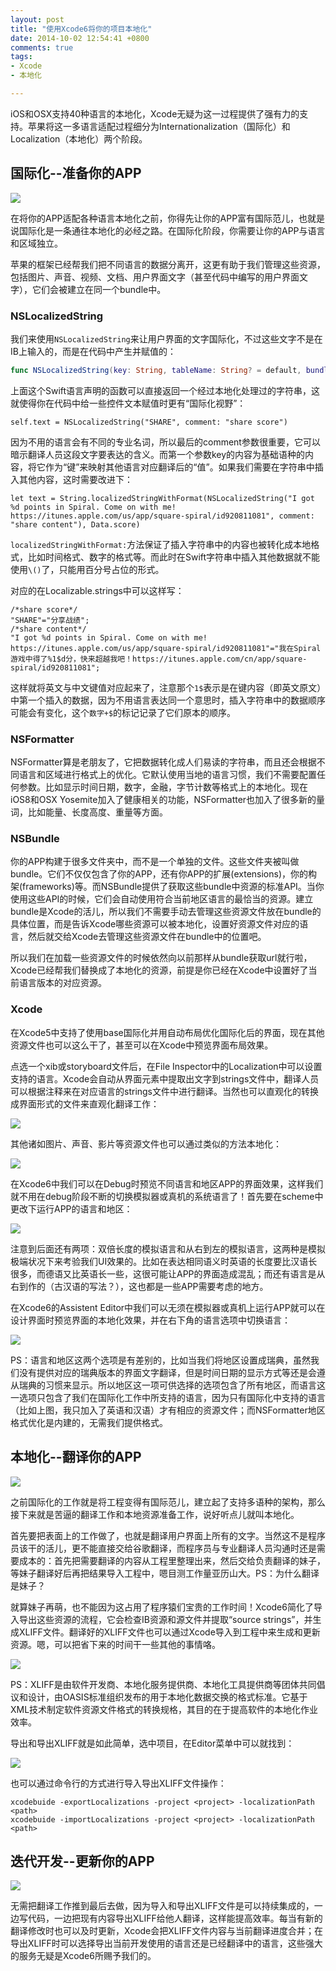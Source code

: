 ```yaml
---
layout: post
title: "使用Xcode6将你的项目本地化"
date: 2014-10-02 12:54:41 +0800
comments: true
tags: 
- Xcode
- 本地化

---
```

iOS和OSX支持40种语言的本地化，Xcode无疑为这一过程提供了强有力的支持。苹果将这一多语言适配过程细分为Internationalization（国际化）和Localization（本地化）两个阶段。  
<!--more-->
## 国际化--准备你的APP

![](http://yulingtianxia.com/resources/QQ20141002-9%402x.png)  

在将你的APP适配各种语言本地化之前，你得先让你的APP富有国际范儿，也就是说国际化是一条通往本地化的必经之路。在国际化阶段，你需要让你的APP与语言和区域独立。  

苹果的框架已经帮我们把不同语言的数据分离开，这更有助于我们管理这些资源，包括图片、声音、视频、文档、用户界面文字（甚至代码中编写的用户界面文字），它们会被建立在同一个bundle中。  

### NSLocalizedString

我们来使用`NSLocalizedString`来让用户界面的文字国际化，不过这些文字不是在IB上输入的，而是在代码中产生并赋值的：  

```swift
func NSLocalizedString(key: String, tableName: String? = default, bundle: NSBundle = default, value: String = default, #comment: String) -> String
```
上面这个Swift语言声明的函数可以直接返回一个经过本地化处理过的字符串，这就使得你在代码中给一些控件文本赋值时更有“国际化视野”：  
```
self.text = NSLocalizedString("SHARE", comment: "share score")
```
因为不用的语言会有不同的专业名词，所以最后的comment参数很重要，它可以暗示翻译人员这段文字要表达的含义。而第一个参数key的内容为基础语种的内容，将它作为“键”来映射其他语言对应翻译后的“值”。如果我们需要在字符串中插入其他内容，这时需要改进下：  

```
let text = String.localizedStringWithFormat(NSLocalizedString("I got %d points in Spiral. Come on with me! https://itunes.apple.com/us/app/square-spiral/id920811081", comment: "share content"), Data.score)
```
`localizedStringWithFormat:`方法保证了插入字符串中的内容也被转化成本地格式，比如时间格式、数字的格式等。而此时在Swift字符串中插入其他数据就不能使用`\()`了，只能用百分号占位的形式。  

对应的在Localizable.strings中可以这样写：  

```
/*share score*/
"SHARE"="分享战绩";
/*share content*/
"I got %d points in Spiral. Come on with me! https://itunes.apple.com/us/app/square-spiral/id920811081"="我在Spiral游戏中得了%1$d分，快来超越我吧！https://itunes.apple.com/cn/app/square-spiral/id920811081";
```

这样就将英文与中文键值对应起来了，注意那个`1$`表示是在键内容（即英文原文）中第一个插入的数据，因为不用语言表达同一个意思时，插入字符串中的数据顺序可能会有变化，这个`数字+$`的标记记录了它们原本的顺序。

### NSFormatter
NSFormatter算是老朋友了，它把数据转化成人们易读的字符串，而且还会根据不同语言和区域进行格式上的优化。它默认使用当地的语言习惯，我们不需要配置任何参数。比如显示时间日期，数字，金融，字节计数等格式上的本地化。现在iOS8和OSX Yosemite加入了健康相关的功能，NSFormatter也加入了很多新的量词，比如能量、长度高度、重量等方面。  
### NSBundle
你的APP构建于很多文件夹中，而不是一个单独的文件。这些文件夹被叫做bundle。它们不仅仅包含了你的APP，还有你APP的扩展(extensions)，你的构架(frameworks)等。而NSBundle提供了获取这些bundle中资源的标准API。当你使用这些API的时候，它们会自动使用符合当前地区语言的最恰当的资源。建立bundle是Xcode的活儿，所以我们不需要手动去管理这些资源文件放在bundle的具体位置，而是告诉Xcode哪些资源可以被本地化，设置好资源文件对应的语言，然后就交给Xcode去管理这些资源文件在bundle中的位置吧。  

所以我们在加载一些资源文件的时候依然向以前那样从bundle获取url就行啦，Xcode已经帮我们替换成了本地化的资源，前提是你已经在Xcode中设置好了当前语言版本的对应资源。  
### Xcode
在Xcode5中支持了使用base国际化并用自动布局优化国际化后的界面，现在其他资源文件也可以这么干了，甚至可以在Xcode中预览界面布局效果。  

点选一个xib或storyboard文件后，在File Inspector中的Localization中可以设置支持的语言。Xcode会自动从界面元素中提取出文字到strings文件中，翻译人员可以根据注释来在对应语言的strings文件中进行翻译。当然也可以直观化的转换成界面形式的文件来直观化翻译工作：  

![](http://yulingtianxia.com/resources/QQ20141002-2%402x.png)  

其他诸如图片、声音、影片等资源文件也可以通过类似的方法本地化：  

![](http://yulingtianxia.com/resources/QQ20141002-3%402x.png)  

在Xcode6中我们可以在Debug时预览不同语言和地区APP的界面效果，这样我们就不用在debug阶段不断的切换模拟器或真机的系统语言了！首先要在scheme中更改下运行APP的语言和地区：  

![](http://yulingtianxia.com/resources/QQ20141002-4%402x.png)  

注意到后面还有两项：双倍长度的模拟语言和从右到左的模拟语言，这两种是模拟极端状况下来考验我们UI效果的。比如在表达相同语义时英语的长度要比汉语长很多，而德语又比英语长一些，这很可能让APP的界面造成混乱；而还有语言是从右到作的（古汉语的写法？），这也都是一些APP需要考虑的地方。  

在Xcode6的Assistent Editor中我们可以无须在模拟器或真机上运行APP就可以在设计界面时预览界面的本地化效果，并在右下角的语言选项中切换语言：  

![](http://yulingtianxia.com/resources/QQ20141002-5%402x.png)  

PS：语言和地区这两个选项是有差别的，比如当我们将地区设置成瑞典，虽然我们没有提供对应的瑞典版本的界面文字翻译，但是时间日期的显示方式等还是会遵从瑞典的习惯来显示。所以地区这一项可供选择的选项包含了所有地区，而语言这一选项只包含了我们在国际化工作中所支持的语言，因为只有国际化中支持的语言（比如上图，我只加入了英语和汉语）才有相应的资源文件；而NSFormatter地区格式优化是内建的，无需我们提供格式。  

## 本地化--翻译你的APP

![](http://yulingtianxia.com/resources/QQ20141002-8%402x.png)  

之前国际化的工作就是将工程变得有国际范儿，建立起了支持多语种的架构，那么接下来就是苦逼的翻译工作和本地资源准备工作，说好听点儿就叫本地化。  

首先要把表面上的工作做了，也就是翻译用户界面上所有的文字。当然这不是程序员该干的活儿，更不能直接交给谷歌翻译，而程序员与专业翻译人员沟通时还是需要成本的：首先把需要翻译的内容从工程里整理出来，然后交给负责翻译的妹子，等妹子翻译好后再把结果导入工程中，嗯目测工作量亚历山大。PS：为什么翻译是妹子？  

就算妹子再萌，也不能因为这占用了程序猿们宝贵的工作时间！Xcode6简化了导入导出这些资源的流程，它会检查IB资源和源文件并提取“source strings”，并生成XLIFF文件。翻译好的XLIFF文件也可以通过Xcode导入到工程中来生成和更新资源。嗯，可以把省下来的时间干一些其他的事情咯。  

![](http://yulingtianxia.com/resources/QQ20141002-6%402x.png)    

PS：XLIFF是由软件开发商、本地化服务提供商、本地化工具提供商等团体共同倡议和设计，由OASIS标准组织发布的用于本地化数据交换的格式标准。它基于XML技术制定软件资源文件格式的转换规格，其目的在于提高软件的本地化作业效率。  

导出和导出XLIFF就是如此简单，选中项目，在Editor菜单中可以就找到：  

![](http://yulingtianxia.com/resources/QQ20141002-7%402x.png)  

也可以通过命令行的方式进行导入导出XLIFF文件操作：  

```
xcodebuide -exportLocalizations -project <project> -localizationPath <path>
xcodebuide -importLocalizations -project <project> -localizationPath <path>
```

## 迭代开发--更新你的APP

![](http://yulingtianxia.com/resources/QQ20141002-10%402x.png)  

无需把翻译工作推到最后去做，因为导入和导出XLIFF文件是可以持续集成的，一边写代码，一边把现有内容导出XLIFF给他人翻译，这样能提高效率。每当有新的翻译修改时也可以及时更新，Xcode会把XLIFF文件内容与当前翻译进度合并；在导出XLIFF时可以选择导出当前开发使用的语言还是已经翻译中的语言，这些强大的服务无疑是Xcode6所赐予我们的。  

